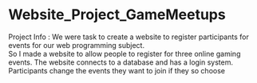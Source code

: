# Website_Project_GameMeetups

Project Info : We were task to create a website to register participants for events for our web programming subject.  
               So I made a website to allow people to register for three online gaming events. The website connects 
               to a database and has a login system. Participants change the events they want to join if they so choose
                
